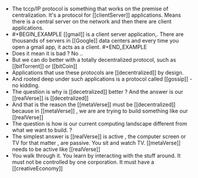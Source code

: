 - The tccp/IP protocol is something that works on the premise of centralization. It's a protocol for [[clientServer]] applications. Means there is a central server on the network and then there are client applications.
- #+BEGIN_EXAMPLE
  [[gmail]] is a client server application,. There are thousands of servers in [[Google]]  data centers and every time you open a gmail app, it acts  as a client.
  #+END_EXAMPLE
- Does it mean it is bad ? No ..
- But we can do better with a totally decentralized protocol, such as [[bitTorrent]] or [[bitCoin]]
- Applications that  use these protocols are [[decentralized]] by design.
- And rooted deep under such applications is a protocol called [[gossip]]  - no kidding.
- The question is why is [[decetralized]] better ? And the answer is our [[realVerse]] is [[decetralized]]
- And that is the reason the [[metaVerse]] must be [[decentralized]] because in [[metaVerse]] , we are are trying to build something like our [[realVerse]]
- The question is how is our current computing landscape different from what we want to build.  ?
- The simplest answer is [[realVerse]] is active ,  the computer screen or TV for that matter , are passive. You sit and watch TV. [[metaVerse]] needs to be active like [[realVerse]]
- You walk through it. You learn by interacting with the stuff around. It must not be controlled by one corporation. It must have a [[creativeEconomy]]